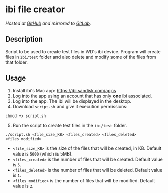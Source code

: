 # ibi file creator
*Hosted at [GitHub](https://github.com/matuzalemmuller/ibi-file-creator) and mirrored to [GitLab](https://gitlab.com/matuzalemmuller/ibi-file-creator).*

## Description

Script to be used to create test files in WD's ibi device.
Program will create files in `ìbi/test` folder and also delete and modify some of the files from that folder.

## Usage

1. Install ibi's Mac app: https://ibi.sandisk.com/apps
2. Log into the app using an account that has only **one** ibi associated.
3. Log into the app. The ibi will be displayed in the desktop.
4. Download `script.sh` and give it execution permissions:
```
chmod +x script.sh
```
5. Run the script to create test files in the `ibi/test` folder.
```
./script.sh <file_size_KB> <files_created> <files_deleted> <files_modified> 
```

* `<file_size_KB>` is the size of the files that will be created, in KB. Default value is `5000` (which is 5MB).
* `<files_created>` is the number of files that will be created. Default value is `5`.
* `<files_deleted>` is the number of files that will be deleted. Default value is `1`.
* `<files_modified>` is the number of files that will be modified. Default value is `2`.
